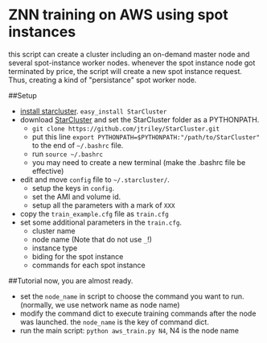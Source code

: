 ZNN training on AWS using spot instances
===
this script can create a cluster including an on-demand master node and several spot-instance worker nodes. whenever the spot instance node got terminated by price, the script will create a new spot instance request. Thus, creating a kind of "persistance" spot worker node.

##Setup

* [install starcluster](http://star.mit.edu/cluster/docs/latest/installation.html). `easy_install StarCluster`
* download [StarCluster](https://github.com/jtriley/StarCluster) and set the StarCluster folder as a PYTHONPATH.
  * ``git clone https://github.com/jtriley/StarCluster.git``
  * put this line `export PYTHONPATH=$PYTHONPATH:"/path/to/StarCluster"` to the end of `~/.bashrc` file.
  * run `source ~/.bashrc`
  * you may need to create a new terminal (make the .bashrc file be effective)
* edit and move `config` file to `~/.starcluster/`.
  * setup the keys in `config`.
  * set the AMI and volume id.
  * setup all the parameters with a mark of `XXX`
* copy the `train_example.cfg` file as `train.cfg`
* set some additional parameters in the `train.cfg`.
    * cluster name
    * node name (Note that do not use `_`!)
    * instance type
    * biding for the spot instance
    * commands for each spot instance

##Tutorial
now, you are almost ready.
* set the `node_name` in script to choose the command you want to run. (normally, we use network name as node name)
* modify the command dict to execute training commands after the node was launched. the `node_name` is the key of command dict.
* run the main script: `python aws_train.py N4`, N4 is the node name
